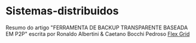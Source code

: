 # Sistemas-distribuidos
Resumo do artigo "FERRAMENTA DE BACKUP TRANSPARENTE BASEADA EM P2P" escrita por Ronaldo Albertini &amp; Caetano Bocchi Pedroso
[Flex Grid](https://github.com/Arthur756/Sistemas-distribuidos/wiki/Resumo---Ferramenta-de-Backup-Transparente-Baseada-em-P2P)
